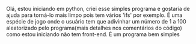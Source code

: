 Olá, estou iniciando em python, criei esse simples programa e gostaria de ajuda para torná-lo mais limpo pois tem vários 'ifs' por exemplo. É uma espécie de jogo onde o usuário tem que adivinhar um número de 1 a 100 aleatorizado pelo programa(mais detalhes nos comentários do código) como estou iniciando não tem front-end. É um programa bem simples

